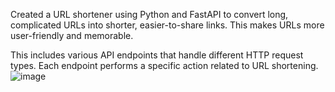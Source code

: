 Created a URL shortener using Python and FastAPI to convert long, complicated URLs into shorter, easier-to-share links. This makes URLs more user-friendly and memorable.

This includes various API endpoints that handle different HTTP request types. Each endpoint performs a specific action related to URL shortening.
![image](https://github.com/user-attachments/assets/1d0ba291-ea9c-4452-b1a0-18f1500a6af7)
